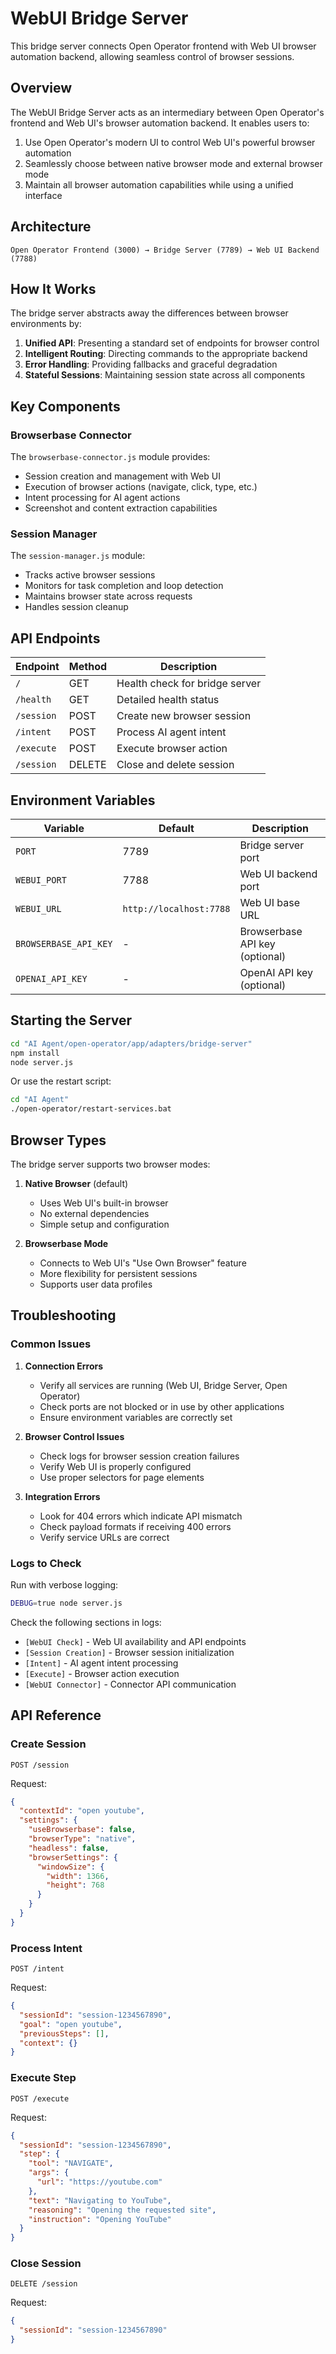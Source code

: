 # WebUI Bridge Server

This bridge server connects Open Operator frontend with Web UI browser automation backend, allowing seamless control of browser sessions.

## Overview

The WebUI Bridge Server acts as an intermediary between Open Operator's frontend and Web UI's browser automation backend. It enables users to:

1. Use Open Operator's modern UI to control Web UI's powerful browser automation
2. Seamlessly choose between native browser mode and external browser mode
3. Maintain all browser automation capabilities while using a unified interface

## Architecture

```
Open Operator Frontend (3000) → Bridge Server (7789) → Web UI Backend (7788)
```

## How It Works

The bridge server abstracts away the differences between browser environments by:

1. **Unified API**: Presenting a standard set of endpoints for browser control
2. **Intelligent Routing**: Directing commands to the appropriate backend
3. **Error Handling**: Providing fallbacks and graceful degradation
4. **Stateful Sessions**: Maintaining session state across all components

## Key Components

### Browserbase Connector

The `browserbase-connector.js` module provides:

- Session creation and management with Web UI
- Execution of browser actions (navigate, click, type, etc.)
- Intent processing for AI agent actions
- Screenshot and content extraction capabilities

### Session Manager

The `session-manager.js` module:

- Tracks active browser sessions
- Monitors for task completion and loop detection
- Maintains browser state across requests
- Handles session cleanup

## API Endpoints

| Endpoint | Method | Description |
|----------|--------|-------------|
| `/` | GET | Health check for bridge server |
| `/health` | GET | Detailed health status |
| `/session` | POST | Create new browser session |
| `/intent` | POST | Process AI agent intent |
| `/execute` | POST | Execute browser action |
| `/session` | DELETE | Close and delete session |

## Environment Variables

| Variable | Default | Description |
|----------|---------|-------------|
| `PORT` | 7789 | Bridge server port |
| `WEBUI_PORT` | 7788 | Web UI backend port |
| `WEBUI_URL` | `http://localhost:7788` | Web UI base URL |
| `BROWSERBASE_API_KEY` | - | Browserbase API key (optional) |
| `OPENAI_API_KEY` | - | OpenAI API key (optional) |

## Starting the Server

```bash
cd "AI Agent/open-operator/app/adapters/bridge-server"
npm install
node server.js
```

Or use the restart script:

```bash
cd "AI Agent"
./open-operator/restart-services.bat
```

## Browser Types

The bridge server supports two browser modes:

1. **Native Browser** (default)
   - Uses Web UI's built-in browser
   - No external dependencies
   - Simple setup and configuration

2. **Browserbase Mode**
   - Connects to Web UI's "Use Own Browser" feature
   - More flexibility for persistent sessions
   - Supports user data profiles

## Troubleshooting

### Common Issues

1. **Connection Errors**
   - Verify all services are running (Web UI, Bridge Server, Open Operator)
   - Check ports are not blocked or in use by other applications
   - Ensure environment variables are correctly set

2. **Browser Control Issues**
   - Check logs for browser session creation failures
   - Verify Web UI is properly configured
   - Use proper selectors for page elements

3. **Integration Errors**
   - Look for 404 errors which indicate API mismatch
   - Check payload formats if receiving 400 errors
   - Verify service URLs are correct

### Logs to Check

Run with verbose logging:

```bash
DEBUG=true node server.js
```

Check the following sections in logs:

- `[WebUI Check]` - Web UI availability and API endpoints
- `[Session Creation]` - Browser session initialization
- `[Intent]` - AI agent intent processing
- `[Execute]` - Browser action execution
- `[WebUI Connector]` - Connector API communication

## API Reference

### Create Session

```
POST /session
```

Request:
```json
{
  "contextId": "open youtube",
  "settings": {
    "useBrowserbase": false,
    "browserType": "native",
    "headless": false,
    "browserSettings": {
      "windowSize": {
        "width": 1366,
        "height": 768
      }
    }
  }
}
```

### Process Intent

```
POST /intent
```

Request:
```json
{
  "sessionId": "session-1234567890",
  "goal": "open youtube",
  "previousSteps": [],
  "context": {}
}
```

### Execute Step

```
POST /execute
```

Request:
```json
{
  "sessionId": "session-1234567890",
  "step": {
    "tool": "NAVIGATE",
    "args": {
      "url": "https://youtube.com"
    },
    "text": "Navigating to YouTube",
    "reasoning": "Opening the requested site",
    "instruction": "Opening YouTube"
  }
}
```

### Close Session

```
DELETE /session
```

Request:
```json
{
  "sessionId": "session-1234567890"
}
```
